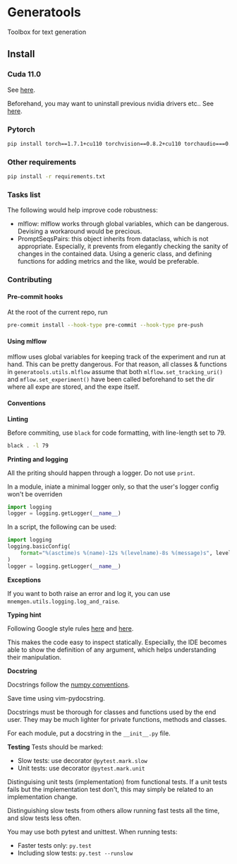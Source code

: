 # Generatools
Toolbox for text generation

## Install
### Cuda 11.0
See [here](https://developer.nvidia.com/cuda-11.0-download-archive?target_os=Linux&target_arch=x86_64&target_distro=Ubuntu&target_version=1804&target_type=deblocal).

Beforehand, you may want to uninstall previous nvidia drivers etc.. See [here](https://stackoverflow.com/a/62276101).

### Pytorch
```bash
pip install torch==1.7.1+cu110 torchvision==0.8.2+cu110 torchaudio===0.7.2 -f https://download.pytorch.org/whl/torch_stable.html
```

### Other requirements
```bash
pip install -r requirements.txt
```


### Tasks list
The following would help improve code robustness:
- mlflow: mlflow works through global variables, which can be dangerous.
  Devising a workaround would be precious. 
- PromptSeqsPairs: this object inherits from dataclass, which is not
  appropriate. Especially, it prevents from elegantly checking the sanity of
  changes in the contained data. Using a generic class, and defining functions
  for adding metrics and the like, would be preferable.


### Contributing

#### Pre-commit hooks
At the root of the current repo, run
```bash
pre-commit install --hook-type pre-commit --hook-type pre-push
```

#### Using mlflow
mlflow uses global variables for keeping track of the experiment and run at
hand. This can be pretty dangerous. For that reason, 
all classes & functions in `generatools.utils.mlflow` assume that both `mlflow.set_tracking_uri()` and
`mflow.set_experiment()` have been called beforehand to set the dir where all
expe are stored, and the expe itself.

#### Conventions
**Linting**

Before commiting, use `black` for code formatting, with line-length set to 79.
```bash
black . -l 79
```

**Printing and logging**

All the priting should happen through a logger. Do not use `print`.

In a module, iniate a minimal logger only, so that the user's logger config won't be
  overriden
```python
import logging
logger = logging.getLogger(__name__)
```

In a script, the following can be used:
```python
import logging
logging.basicConfig(
    format="%(asctime)s %(name)-12s %(levelname)-8s %(message)s", level=logging.INFO
)
logger = logging.getLogger(__name__)
```

**Exceptions**

If you want to both raise an error and log it, you can use 
`mnemgen.utils.logging.log_and_raise`.

**Typing hint**

Following Google style rules [here](https://google.github.io/styleguide/pyguide.html#s2.21-type-annotated-code) and [here](https://google.github.io/styleguide/pyguide.html#s3.19-type-annotations).

This makes the code easy to inspect statically. Especially, the IDE becomes
able to show the definition of any argument, which helps understanding their
manipulation.

**Docstring**

Docstrings follow the [numpy conventions](https://sphinxcontrib-napoleon.readthedocs.io/en/latest/example_numpy.html#example-numpy).

Save time using vim-pydocstring.

Docstrings must be thorough for classes and functions used by the end user.
They may be much lighter for private functions, methods and classes.

For each module, put a docstring in the `__init__.py` file.

**Testing**
Tests should be marked:
* Slow tests: use decorator `@pytest.mark.slow`
* Unit tests: use decorator `@pytest.mark.unit`

Distinguising unit tests (implementation) from functional tests. If a unit
tests fails but the implementation test don't, this may simply be related to an
implementation change.

Distinguishing slow tests from others allow running fast tests all the time, and slow tests less often.

You may use both pytest and unittest. When running tests:
* Faster tests only: `py.test`
* Including slow tests: `py.test --runslow`
